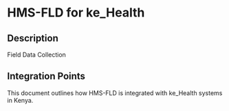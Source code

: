 # HMS-FLD for ke_Health

## Description

Field Data Collection

## Integration Points

This document outlines how HMS-FLD is integrated with ke_Health systems in Kenya.
